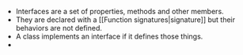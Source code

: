 - Interfaces are a set of properties, methods and other members.
- They are declared with a [[Function signatures|signature]] but their behaviors are not defined.
 - A class implements an interface if it defines those things.
 - 